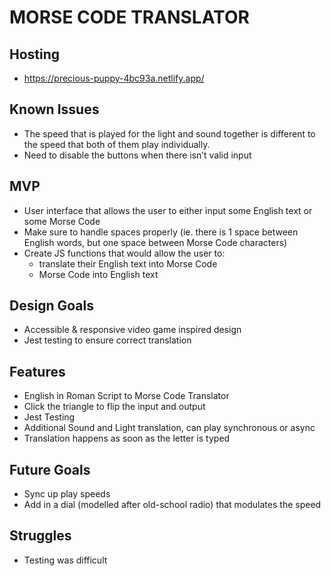 # MORSE CODE TRANSLATOR

## Hosting

- https://precious-puppy-4bc93a.netlify.app/

## Known Issues

- The speed that is played for the light and sound together is different to the speed that both of them play individually. 
- Need to disable the buttons when there isn’t valid input

## MVP

- User interface that allows the user to either input some English text or some Morse Code
- Make sure to handle spaces properly (ie. there is 1 space between English words, but one space between Morse Code characters)
- Create JS functions that would allow the user to:
    * translate their English text into Morse Code
    * Morse Code into English text

## Design Goals 

- Accessible & responsive video game inspired design
- Jest testing to ensure correct translation

## Features

- English in Roman Script to Morse Code Translator
- Click the triangle to flip the input and output
- Jest Testing
- Additional Sound and Light translation, can play synchronous or async
- Translation happens as soon as the letter is typed

## Future Goals

- Sync up play speeds
- Add in a dial (modelled after old-school radio) that modulates the speed

## Struggles

- Testing was difficult
